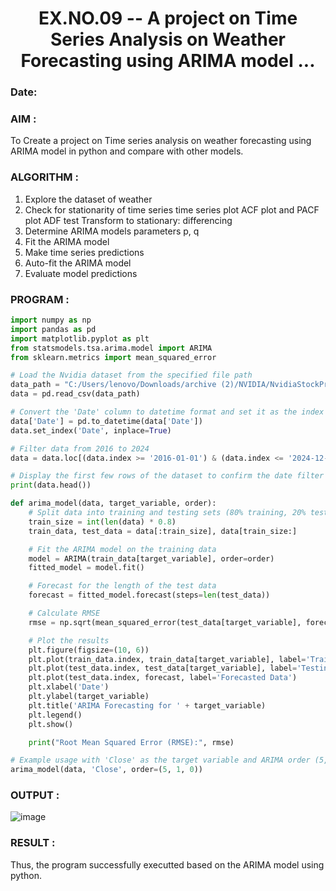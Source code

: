 <H1 ALIGN =CENTER> EX.NO.09 --  A project on Time Series Analysis on Weather Forecasting using ARIMA model ...</H1>

### Date: 

### AIM :

To Create a project on Time series analysis on weather forecasting using ARIMA model in python and compare with other models.

### ALGORITHM :

1. Explore the dataset of weather
2. Check for stationarity of time series time series plot ACF plot and PACF plot ADF test Transform to stationary: differencing
3. Determine ARIMA models parameters p, q
4. Fit the ARIMA model
5. Make time series predictions
6. Auto-fit the ARIMA model
7. Evaluate model predictions


### PROGRAM :
```py
import numpy as np
import pandas as pd
import matplotlib.pyplot as plt
from statsmodels.tsa.arima.model import ARIMA
from sklearn.metrics import mean_squared_error

# Load the Nvidia dataset from the specified file path
data_path = "C:/Users/lenovo/Downloads/archive (2)/NVIDIA/NvidiaStockPrice.csv"
data = pd.read_csv(data_path)

# Convert the 'Date' column to datetime format and set it as the index
data['Date'] = pd.to_datetime(data['Date'])
data.set_index('Date', inplace=True)

# Filter data from 2016 to 2024
data = data.loc[(data.index >= '2016-01-01') & (data.index <= '2024-12-31')]

# Display the first few rows of the dataset to confirm the date filter
print(data.head())

def arima_model(data, target_variable, order):
    # Split data into training and testing sets (80% training, 20% testing)
    train_size = int(len(data) * 0.8)
    train_data, test_data = data[:train_size], data[train_size:]

    # Fit the ARIMA model on the training data
    model = ARIMA(train_data[target_variable], order=order)
    fitted_model = model.fit()

    # Forecast for the length of the test data
    forecast = fitted_model.forecast(steps=len(test_data))

    # Calculate RMSE
    rmse = np.sqrt(mean_squared_error(test_data[target_variable], forecast))

    # Plot the results
    plt.figure(figsize=(10, 6))
    plt.plot(train_data.index, train_data[target_variable], label='Training Data')
    plt.plot(test_data.index, test_data[target_variable], label='Testing Data')
    plt.plot(test_data.index, forecast, label='Forecasted Data')
    plt.xlabel('Date')
    plt.ylabel(target_variable)
    plt.title('ARIMA Forecasting for ' + target_variable)
    plt.legend()
    plt.show()

    print("Root Mean Squared Error (RMSE):", rmse)

# Example usage with 'Close' as the target variable and ARIMA order (5, 1, 0)
arima_model(data, 'Close', order=(5, 1, 0))

```

### OUTPUT :
![image](https://github.com/user-attachments/assets/7fe2040a-b8ce-4762-a1b3-156df344460f)

### RESULT :

Thus, the program successfully executted based on the ARIMA model using python.

